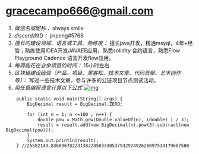 # gracecampo666@gmail.com

1. *微信名或昵称：* always smile
2. *discord的ID：* jinpeng#5768
3. *擅长的建设领域、语言或工具、熟练度：* 擅长java开发，精通msyql，4年+经验；熟练使用IDEA开发JAVAEE应用，熟悉solidity 合约语言，熟悉Flow Playground Cadence 语言开发flow应用。
4. *每周能花在业余项目的时间：* 15小时左右
5. *区块链建设经验（产品、项目、黑客松、技术文章、代码贡献、艺术创作等）：* 写过一些技术文章，参与许多的公链项目节点测试活动。
6. *用任意编程语言计算以下公式* [![img](https://camo.githubusercontent.com/efe9a158b547540d2d2a9af433231733e98e13edb77eb8685e1ad9c2ebc1eec7/68747470733a2f2f6c617465782e636f6465636f67732e636f6d2f7376672e696d6167653f25354373756d5f2537426e3d312537442535452537423130302537442535436c6566742673706163653b286e253545253742332537442d25354373717274253542332535442537426e2537442673706163653b25354372696768742673706163653b29)](https://camo.githubusercontent.com/efe9a158b547540d2d2a9af433231733e98e13edb77eb8685e1ad9c2ebc1eec7/68747470733a2f2f6c617465782e636f6465636f67732e636f6d2f7376672e696d6167653f25354373756d5f2537426e3d312537442535452537423130302537442535436c6566742673706163653b286e253545253742332537442d25354373717274253542332535442537426e2537442673706163653b25354372696768742673706163653b29)

```
    public static void main(String[] args) {
        BigDecimal result = BigDecimal.ZERO;

        for (int n = 1; n <=100 ; n++) {
            double pow = Math.pow(Double.valueOf(n), (double) 1 / 3);
            result = result.add(new BigDecimal(n).pow(3).subtract(new BigDecimal(pow)));
        }
        System.out.println(result);
    } //25502149.8360967822313822850333053793292492628097534179687500
```